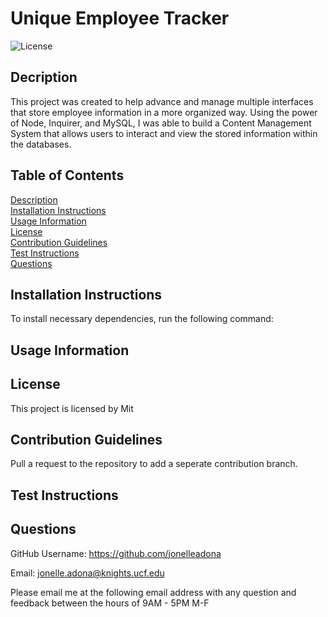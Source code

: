 # Unique Employee Tracker

![License](https://img.shields.io/badge/License-Mit%202.0-blue.svg)

## Decription

This project was created to help advance and manage multiple interfaces that store employee information in a more organized way. Using the power of Node, Inquirer, and MySQL, I was able to build a Content Management System that allows users to interact and view the stored information within the databases. 


  ## Table of Contents
  
  [Description](#description)  
  [Installation Instructions](#installation-instructions)  
  [Usage Information](#usage-information)  
  [License](#license)  
  [Contribution Guidelines](#contribution-guidelines)  
  [Test Instructions](#test-instructions)  
  [Questions](#questions)  


  ## Installation Instructions 

  To install necessary dependencies, run the following command:  


  ## Usage Information
 

  ## License
  
  This project is licensed by Mit

  ## Contribution Guidelines 

  Pull a request to the repository to add a seperate contribution branch. 

  ## Test Instructions

  

  ## Questions

  GitHub Username: https://github.com/jonelleadona

  Email: jonelle.adona@knights.ucf.edu  

  Please email me at the following email address with any question and feedback between the hours of 9AM - 5PM M-F
